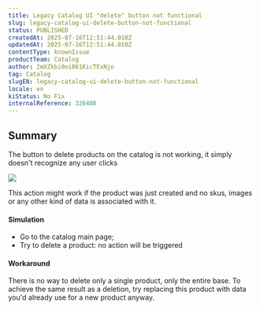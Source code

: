 ```yaml
---
title: Legacy Catalog UI "delete" button not functional
slug: legacy-catalog-ui-delete-button-not-functional
status: PUBLISHED
createdAt: 2025-07-16T12:51:44.010Z
updatedAt: 2025-07-16T12:51:44.010Z
contentType: knownIssue
productTeam: Catalog
author: 2mXZkbi0oi061KicTExNjo
tag: Catalog
slugEN: legacy-catalog-ui-delete-button-not-functional
locale: en
kiStatus: No Fix
internalReference: 326408
---
```


## Summary


The button to delete products on the catalog is not working, it simply doesn't recognize any user clicks

 ![](https://vtexhelp.zendesk.com/attachments/token/ZR7ogOzhfLN3yC61V9RzTMRlZ/?name=inline-652081372.png)

This action might work if the product was just created and no skus, images or any other kind of data is associated with it.


#### Simulation


- Go to the catalog main page;
- Try to delete a product: no action will be triggered




#### Workaround


There is no way to delete only a single product, only the entire base. To achieve the same result as a deletion, try replacing this product with data you'd already use for a new product anyway.


